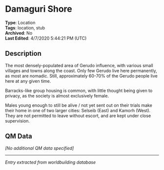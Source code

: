 # Damaguri Shore

**Type**: Location  
**Tags**: location, stub  
**Archived**: No  
**Last Edited**: 4/7/2020 5:44:21 PM (UTC)

## Description
The most densely-populated area of Gerudo influence, with various small villages and towns along the coast. Only few Gerudo live here permanently, as most are nomadic. Still, approximately 60-70% of the Gerudo people live here at any given time.

Barracks-like group housing is common, with little thought being given to privacy, as the society is almost exclusively female.

Males young enough to still be alive / not yet sent out on their trials make their home in one of two larger cities: Selseib (East) and Kamorh (West). They are not permitted to leave without escort, and are kept under close supervision.

## QM Data
*[No additional QM data specified]*

---
*Entry extracted from worldbuilding database*
